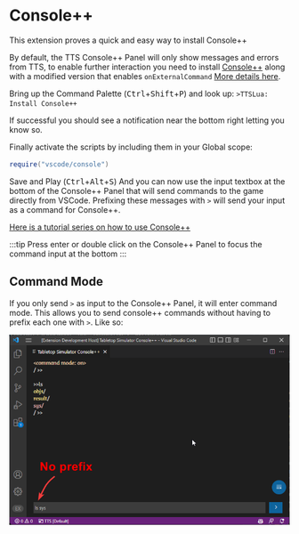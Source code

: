 # Console++

This extension proves a quick and easy way to install Console++

By default, the TTS Console++ Panel will only show messages and errors from TTS, to enable further interaction you need to install [Console++](https://github.com/onelivesleft/Console) along with a modified version that enables `onExternalCommand` [More details here](/extension/onExternalCommand).

Bring up the Command Palette (<kbd class="kbc-button-sm">Ctrl</kbd>+<kbd class="kbc-button-sm">Shift</kbd>+<kbd class="kbc-button-sm">P</kbd>) and look up: ​`>TTSLua: Install Console++`

If successful you should see a notification near the bottom right letting you know so.

Finally activate the scripts by including them in your Global scope:

```lua
require("vscode/console")
```

Save and Play (<kbd class="kbc-button-sm">Ctrl</kbd>+<kbd class="kbc-button-sm">Alt</kbd>+<kbd class="kbc-button-sm">S</kbd>) And you can now use the input textbox at the bottom of the Console++ Panel that will send commands to the game directly from VSCode. Prefixing these messages with `>` will send your input as a command for Console++.

[Here is a tutorial series on how to use Console++](http://blog.onelivesleft.com/2017/09/debugging-your-tts-mods-with-console.html)

:::tip
Press enter or double click on the Console++ Panel to focus the command input at the bottom
:::

## Command Mode

If you only send `>` as input to the Console++ Panel, it will enter command mode. This allows you to send console++ commands without having to prefix each one with `>`. Like so:

![Command Mode](command-mode.png)
